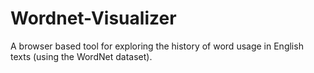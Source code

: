 # Wordnet-Visualizer

A browser based tool for exploring the history of word usage in English texts (using the WordNet dataset).

